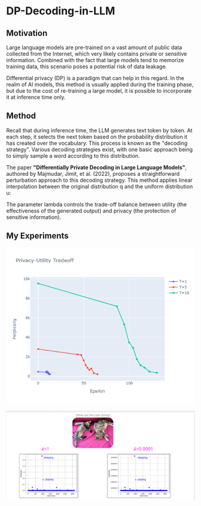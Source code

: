 # DP-Decoding-in-LLM



## Motivation

Large language models are pre-trained on a vast amount of public data collected from the Internet, which very likely contains private or sensitive information. Combined with the fact that large models tend to memorize training data, this scenario poses a potential risk of data leakage.

Differential privacy (DP) is a paradigm that can help in this regard. In the realm of AI models, this method is usually applied during the training phase, but due to the cost of re-training a large model, it is possible to incorporate it at inference time only.

## Method

Recall that during inference time, the LLM generates text token by token. At each step, it selects the next token based on the probability distribution it has created over the vocabulary. This process is known as the "decoding strategy". Various decoding strategies exist, with one basic approach being to simply sample a word according to this distribution. 

The paper **"Differentially Private Decoding in Large Language Models"**, authored by Majmudar, Jimit, et al. (2022), proposes a straightforward perturbation approach to this decoding strategy. 
This method applies linear interpolation between the original distribution q and the uniform
distribution u:

The parameter lambda controls the trade-off balance between utility (the effectiveness of the generated output) and privacy  (the protection of sensitive information).

## My Experiments

![BreadcrumbsDP-Decoding-in-LLM](https://github.com/OdedMous/DP-Decoding-in-LLM/blob/main/Utility-privacy%20tradeoff.png)



![BreadcrumbsDP-Decoding-in-LLM](https://github.com/OdedMous/DP-Decoding-in-LLM/blob/main/word%20probabilities.png)
